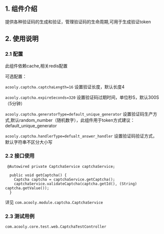 ## 1. 组件介绍

提供各种验证码的生成和验证，管理验证码的生命周期,可用于生成验证token

## 2. 使用说明

### 2.1 配置

此组件依赖cache,相关redis配置

可选配置：

`acooly.captcha.captchaLength=16` 设置验证长度，默认长度4

`acooly.captcha.expireSeconds=320` 设置验证码过期时间，单位秒S，默认300S（5分钟）

`acooly.captcha.generatorType=default_unique_generator` 设置验证码生产方式,默认random_number（随机数字），此组件用于token方式建议：default_unique_generator

`acooly.captcha.handlerType=defualt_answer_handler`  设置验证码验证方式，默认字符串不区分大小写

### 2.2 接口使用

```
 @Autowired private CaptchaService captchaService;

  public void getCaptcha() {
    Captcha captcha = captchaService.getCaptcha();
    captchaService.validateCaptcha(captcha.getId(), (String) captcha.getValue());
  }

```
详见 `com.acooly.module.captcha.CaptchaService`

### 2.3 测试用例

`com.acooly.core.test.web.CaptchaTestController`